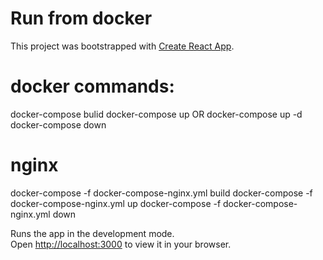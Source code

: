 # Run from docker

This project was bootstrapped with [Create React App](https://github.com/facebook/create-react-app).

# docker commands:

docker-compose bulid
docker-compose up
OR
docker-compose up -d
docker-compose down

# nginx
docker-compose -f docker-compose-nginx.yml build
docker-compose -f docker-compose-nginx.yml up
docker-compose -f docker-compose-nginx.yml down

Runs the app in the development mode.\
Open [http://localhost:3000](http://localhost:3000) to view it in your browser.
